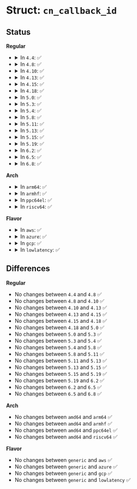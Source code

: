 # Struct: <code>cn_callback_id</code>

## Status
<b>Regular</b>
<ul>
<li>
<details>
<summary>In <code>4.4</code>: ✅</summary>

```c
struct cn_callback_id {
    unsigned char name[32];
    struct cb_id id;
};
```
</details>
</li>
<li>
<details>
<summary>In <code>4.8</code>: ✅</summary>

```c
struct cn_callback_id {
    unsigned char name[32];
    struct cb_id id;
};
```
</details>
</li>
<li>
<details>
<summary>In <code>4.10</code>: ✅</summary>

```c
struct cn_callback_id {
    unsigned char name[32];
    struct cb_id id;
};
```
</details>
</li>
<li>
<details>
<summary>In <code>4.13</code>: ✅</summary>

```c
struct cn_callback_id {
    unsigned char name[32];
    struct cb_id id;
};
```
</details>
</li>
<li>
<details>
<summary>In <code>4.15</code>: ✅</summary>

```c
struct cn_callback_id {
    unsigned char name[32];
    struct cb_id id;
};
```
</details>
</li>
<li>
<details>
<summary>In <code>4.18</code>: ✅</summary>

```c
struct cn_callback_id {
    unsigned char name[32];
    struct cb_id id;
};
```
</details>
</li>
<li>
<details>
<summary>In <code>5.0</code>: ✅</summary>

```c
struct cn_callback_id {
    unsigned char name[32];
    struct cb_id id;
};
```
</details>
</li>
<li>
<details>
<summary>In <code>5.3</code>: ✅</summary>

```c
struct cn_callback_id {
    unsigned char name[32];
    struct cb_id id;
};
```
</details>
</li>
<li>
<details>
<summary>In <code>5.4</code>: ✅</summary>

```c
struct cn_callback_id {
    unsigned char name[32];
    struct cb_id id;
};
```
</details>
</li>
<li>
<details>
<summary>In <code>5.8</code>: ✅</summary>

```c
struct cn_callback_id {
    unsigned char name[32];
    struct cb_id id;
};
```
</details>
</li>
<li>
<details>
<summary>In <code>5.11</code>: ✅</summary>

```c
struct cn_callback_id {
    unsigned char name[32];
    struct cb_id id;
};
```
</details>
</li>
<li>
<details>
<summary>In <code>5.13</code>: ✅</summary>

```c
struct cn_callback_id {
    unsigned char name[32];
    struct cb_id id;
};
```
</details>
</li>
<li>
<details>
<summary>In <code>5.15</code>: ✅</summary>

```c
struct cn_callback_id {
    unsigned char name[32];
    struct cb_id id;
};
```
</details>
</li>
<li>
<details>
<summary>In <code>5.19</code>: ✅</summary>

```c
struct cn_callback_id {
    unsigned char name[32];
    struct cb_id id;
};
```
</details>
</li>
<li>
<details>
<summary>In <code>6.2</code>: ✅</summary>

```c
struct cn_callback_id {
    unsigned char name[32];
    struct cb_id id;
};
```
</details>
</li>
<li>
<details>
<summary>In <code>6.5</code>: ✅</summary>

```c
struct cn_callback_id {
    unsigned char name[32];
    struct cb_id id;
};
```
</details>
</li>
<li>
<details>
<summary>In <code>6.8</code>: ✅</summary>

```c
struct cn_callback_id {
    unsigned char name[32];
    struct cb_id id;
};
```
</details>
</li>
</ul>
<b>Arch</b>
<ul>
<li>
<details>
<summary>In <code>arm64</code>: ✅</summary>

```c
struct cn_callback_id {
    unsigned char name[32];
    struct cb_id id;
};
```
</details>
</li>
<li>
<details>
<summary>In <code>armhf</code>: ✅</summary>

```c
struct cn_callback_id {
    unsigned char name[32];
    struct cb_id id;
};
```
</details>
</li>
<li>
<details>
<summary>In <code>ppc64el</code>: ✅</summary>

```c
struct cn_callback_id {
    unsigned char name[32];
    struct cb_id id;
};
```
</details>
</li>
<li>
<details>
<summary>In <code>riscv64</code>: ✅</summary>

```c
struct cn_callback_id {
    unsigned char name[32];
    struct cb_id id;
};
```
</details>
</li>
</ul>
<b>Flavor</b>
<ul>
<li>
<details>
<summary>In <code>aws</code>: ✅</summary>

```c
struct cn_callback_id {
    unsigned char name[32];
    struct cb_id id;
};
```
</details>
</li>
<li>
<details>
<summary>In <code>azure</code>: ✅</summary>

```c
struct cn_callback_id {
    unsigned char name[32];
    struct cb_id id;
};
```
</details>
</li>
<li>
<details>
<summary>In <code>gcp</code>: ✅</summary>

```c
struct cn_callback_id {
    unsigned char name[32];
    struct cb_id id;
};
```
</details>
</li>
<li>
<details>
<summary>In <code>lowlatency</code>: ✅</summary>

```c
struct cn_callback_id {
    unsigned char name[32];
    struct cb_id id;
};
```
</details>
</li>
</ul>

## Differences
<b>Regular</b>
<ul>
<li>
No changes between <code>4.4</code> and <code>4.8</code> ✅
</li>
<li>
No changes between <code>4.8</code> and <code>4.10</code> ✅
</li>
<li>
No changes between <code>4.10</code> and <code>4.13</code> ✅
</li>
<li>
No changes between <code>4.13</code> and <code>4.15</code> ✅
</li>
<li>
No changes between <code>4.15</code> and <code>4.18</code> ✅
</li>
<li>
No changes between <code>4.18</code> and <code>5.0</code> ✅
</li>
<li>
No changes between <code>5.0</code> and <code>5.3</code> ✅
</li>
<li>
No changes between <code>5.3</code> and <code>5.4</code> ✅
</li>
<li>
No changes between <code>5.4</code> and <code>5.8</code> ✅
</li>
<li>
No changes between <code>5.8</code> and <code>5.11</code> ✅
</li>
<li>
No changes between <code>5.11</code> and <code>5.13</code> ✅
</li>
<li>
No changes between <code>5.13</code> and <code>5.15</code> ✅
</li>
<li>
No changes between <code>5.15</code> and <code>5.19</code> ✅
</li>
<li>
No changes between <code>5.19</code> and <code>6.2</code> ✅
</li>
<li>
No changes between <code>6.2</code> and <code>6.5</code> ✅
</li>
<li>
No changes between <code>6.5</code> and <code>6.8</code> ✅
</li>
</ul>
<b>Arch</b>
<ul>
<li>
No changes between <code>amd64</code> and <code>arm64</code> ✅
</li>
<li>
No changes between <code>amd64</code> and <code>armhf</code> ✅
</li>
<li>
No changes between <code>amd64</code> and <code>ppc64el</code> ✅
</li>
<li>
No changes between <code>amd64</code> and <code>riscv64</code> ✅
</li>
</ul>
<b>Flavor</b>
<ul>
<li>
No changes between <code>generic</code> and <code>aws</code> ✅
</li>
<li>
No changes between <code>generic</code> and <code>azure</code> ✅
</li>
<li>
No changes between <code>generic</code> and <code>gcp</code> ✅
</li>
<li>
No changes between <code>generic</code> and <code>lowlatency</code> ✅
</li>
</ul>
